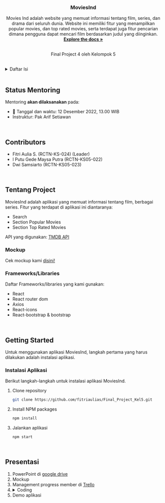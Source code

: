 <!-- PROJECT LOGO -->
<div align="center">
  <a href="https://github.com/fitriaulias/Final_Project_Kel5/tree/main/final-project-4">
    <!-- <img src="assets/travelin.png" alt="Logo" height="90"> -->
  </a>

  <h3 align="center">MoviesInd</h3>

  <p align="center">
    Movies Ind adalah website yang memuat informasi tentang film, series, dan drama dari seluruh dunia. Website ini memiliki fitur yang menampilkan popular movies, dan top rated movies, serta terdapat juga fitur pencarian dimana pengguna dapat mencari film berdasarkan judul yang diinginkan.
    <br />
    <a href="https://github.com/fitriaulias/Final_Project_Kel5/tree/main/final-project-4"><strong>Explore the docs »</strong></a>
    <br />
    <br />
    <p>Final Project 4 oleh Kelompok 5</p>
  </p>
</div>

<br/>

<!-- TABLE OF CONTENTS -->
<details>
  <summary>Daftar Isi</summary>
  <ol>
    <li>
      <a href="#status-mentoring">Status Mentoring</a>
    </li>
    <li>
      <a href="#anggota-kelomok">Anggota Kelompok</a>
    </li>
    <li>
      <a href="#tentang-project">Tentang Project</a>
      <ul>
        <li><a href="#framework">Frameworks/Libraries</a></li>
      </ul>
    </li>
    <li>
      <a href="#getting-started">Getting Started</a>
      <ul>
        <li><a href="#instalasi-aplikasi">Instalasi Aplikasi</a></li>
        <li><a href="#cara-penggunaan-aplikasi">Cara Penggunaan Aplikasi</a></li>
      </ul>
    </li>
    <li><a href="#presentasi">Presentasi</a></li>
  </ol>
</details>

<br/>

<!-- STATUS MENTORING -->

## Status Mentoring

Mentoring **akan dilaksanakan** pada:

- :date: Tanggal dan waktu: 12 Desember 2022, 13.00 WIB
- Instruktur: Pak Arif Setiawan

<br/>

<!-- MEMBER GROUP -->

## Contributors

- Fitri Aulia S. (RCTN-KS-024) (Leader)
- I Putu Gede Maysa Putra (RCTN-KS05-022)
- Dwi Samsiarto (RCTN-KS05-023)

<br/>

<!-- ABOUT THE PROJECT -->

## Tentang Project

MoviesInd adalah aplikasi yang memuat informasi tentang film, berbagai series. Fitur yang terdapat di aplikasi ini diantaranya:

- Search
- Section Popular Movies
- Section Top Rated Movies

API yang digunakan:
[TMDB API](https://www.themoviedb.org/documentation/api)

### Mockup

Cek mockup kami [disini!](https://www.figma.com/file/9lKaEKzmK3Xq0mM9COffvn/Untitled?node-id=0%3A1&t=RwjdcUQWRO2UAqHV-1)

### Frameworks/Libraries

Daftar Frameworks/libraries yang kami gunakan:

- React
- React router dom
- Axios
- React-icons
- React-bootstrap & bootstrap

<br/>

<!-- GETTING STARTED -->

## Getting Started

Untuk menggunakan aplikasi MoviesInd, langkah pertama yang harus dilakukan adalah instalasi aplikasi.

### Instalasi Aplikasi

Berikut langkah-langkah untuk instalasi aplikasi MoviesInd.

1. Clone repository
   ```sh
   git clone https://github.com/fitriaulias/Final_Project_Kel5.git
   ```
2. Install NPM packages
   ```sh
   npm install
   ```
3. Jalankan aplikasi
   ```sh
   npm start
   ```

<br/>

## Presentasi

1. PowerPoint di [google drive](https://drive.google.com/file/d/1qRFN5cS4fcPs8e9zEScjrcTAG7lPWdx7/view?usp=sharing)
2. Mockup
3. Management progress member di [Trello](https://trello.com/b/FCtB4Tdi/final-project-4-kelompok-5)
4. <details>
   <summary>Coding</summary>
   <ol type="1">
       <li>Search</li>
       <li>Movies</li>
       <li>About</li>
       <li>Navigation</li>
       <li>Footer</li>
   </ol>
   </details>
5. Demo aplikasi

<br/>
